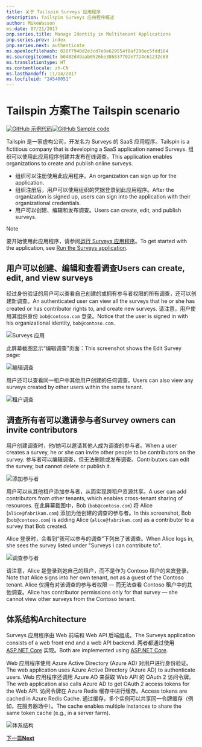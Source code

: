 ```yaml
---
title: 关于 Tailspin Surveys 应用程序
description: Tailspin Surveys 应用程序概述
author: MikeWasson
ms:date: 07/21/2017
pnp.series.title: Manage Identity in Multitenant Applications
pnp.series.prev: index
pnp.series.next: authenticate
ms.openlocfilehash: 028f7940d2e3cd7e8e629554f8af290ec5fdd184
ms.sourcegitcommit: b0482d49aab0526be386837702e7724c61232c60
ms.translationtype: HT
ms.contentlocale: zh-CN
ms.lasthandoff: 11/14/2017
ms.locfileid: "24540051"
---
```

# <a name="the-tailspin-scenario"></a><span data-ttu-id="32783-103">Tailspin 方案</span><span class="sxs-lookup"><span data-stu-id="32783-103">The Tailspin scenario</span></span>

<span data-ttu-id="32783-104">[![GitHub](../_images/github.png) 示例代码][sample application]</span><span class="sxs-lookup"><span data-stu-id="32783-104">[![GitHub](../_images/github.png) Sample code][sample application]</span></span>

<span data-ttu-id="32783-105">Tailspin 是一家虚构公司，开发名为 Surveys 的 SaaS 应用程序。</span><span class="sxs-lookup"><span data-stu-id="32783-105">Tailspin is a fictitious company that is developing a SaaS application named Surveys.</span></span> <span data-ttu-id="32783-106">组织可以使用此应用程序创建并发布在线调查。</span><span class="sxs-lookup"><span data-stu-id="32783-106">This application enables organizations to create and publish online surveys.</span></span>

* <span data-ttu-id="32783-107">组织可以注册使用此应用程序。</span><span class="sxs-lookup"><span data-stu-id="32783-107">An organization can sign up for the application.</span></span>
* <span data-ttu-id="32783-108">组织注册后，用户可以使用组织的凭据登录到此应用程序。</span><span class="sxs-lookup"><span data-stu-id="32783-108">After the organization is signed up, users can sign into the application with their organizational credentials.</span></span>
* <span data-ttu-id="32783-109">用户可以创建、编辑和发布调查。</span><span class="sxs-lookup"><span data-stu-id="32783-109">Users can create, edit, and publish surveys.</span></span>

> [!NOTE]
> <span data-ttu-id="32783-110">要开始使用此应用程序，请参阅[运行 Surveys 应用程序]。</span><span class="sxs-lookup"><span data-stu-id="32783-110">To get started with the application, see [Run the Surveys application].</span></span>
> 
> 

## <a name="users-can-create-edit-and-view-surveys"></a><span data-ttu-id="32783-111">用户可以创建、编辑和查看调查</span><span class="sxs-lookup"><span data-stu-id="32783-111">Users can create, edit, and view surveys</span></span>
<span data-ttu-id="32783-112">经过身份验证的用户可以查看自己创建的或拥有参与者权限的所有调查，还可以创建新调查。</span><span class="sxs-lookup"><span data-stu-id="32783-112">An authenticated user can view all the surveys that he or she has created or has contributor rights to, and create new surveys.</span></span> <span data-ttu-id="32783-113">请注意，用户使用其组织身份 `bob@contoso.com` 登录。</span><span class="sxs-lookup"><span data-stu-id="32783-113">Notice that the user is signed in with his organizational identity, `bob@contoso.com`.</span></span>

![Surveys 应用](./images/surveys-screenshot.png)

<span data-ttu-id="32783-115">此屏幕截图显示“编辑调查”页面：</span><span class="sxs-lookup"><span data-stu-id="32783-115">This screenshot shows the Edit Survey page:</span></span>

![编辑调查](./images/edit-survey.png)

<span data-ttu-id="32783-117">用户还可以查看同一租户中其他用户创建的任何调查。</span><span class="sxs-lookup"><span data-stu-id="32783-117">Users can also view any surveys created by other users within the same tenant.</span></span>

![租户调查](./images/tenant-surveys.png)

## <a name="survey-owners-can-invite-contributors"></a><span data-ttu-id="32783-119">调查所有者可以邀请参与者</span><span class="sxs-lookup"><span data-stu-id="32783-119">Survey owners can invite contributors</span></span>
<span data-ttu-id="32783-120">用户创建调查时，他/她可以邀请其他人成为调查的参与者。</span><span class="sxs-lookup"><span data-stu-id="32783-120">When a user creates a survey, he or she can invite other people to be contributors on the survey.</span></span> <span data-ttu-id="32783-121">参与者可以编辑调查，但无法删除或发布调查。</span><span class="sxs-lookup"><span data-stu-id="32783-121">Contributors can edit the survey, but cannot delete or publish it.</span></span>  

![添加参与者](./images/add-contributor.png)

<span data-ttu-id="32783-123">用户可以从其他租户添加参与者，从而实现跨租户资源共享。</span><span class="sxs-lookup"><span data-stu-id="32783-123">A user can add contributors from other tenants, which enables cross-tenant sharing of resources.</span></span> <span data-ttu-id="32783-124">在此屏幕截图中，Bob (`bob@contoso.com`) 将 Alice (`alice@fabrikam.com`) 添加为他创建的调查的参与者。</span><span class="sxs-lookup"><span data-stu-id="32783-124">In this screenshot, Bob (`bob@contoso.com`) is adding Alice (`alice@fabrikam.com`) as a contributor to a survey that Bob created.</span></span>

<span data-ttu-id="32783-125">Alice 登录时，会看到“我可以参与的调查”下列出了该调查。</span><span class="sxs-lookup"><span data-stu-id="32783-125">When Alice logs in, she sees the survey listed under "Surveys I can contribute to".</span></span>

![调查参与者](./images/contributor.png)

<span data-ttu-id="32783-127">请注意，Alice 是登录到她自己的租户，而不是作为 Contoso 租户的来宾登录。</span><span class="sxs-lookup"><span data-stu-id="32783-127">Note that Alice signs into her own tenant, not as a guest of the Contoso tenant.</span></span> <span data-ttu-id="32783-128">Alice 仅拥有对该调查的参与者权限 &mdash; 而无法查看 Contoso 租户中的其他调查。</span><span class="sxs-lookup"><span data-stu-id="32783-128">Alice has contributor permissions only for that survey &mdash; she cannot view other surveys from the Contoso tenant.</span></span>

## <a name="architecture"></a><span data-ttu-id="32783-129">体系结构</span><span class="sxs-lookup"><span data-stu-id="32783-129">Architecture</span></span>
<span data-ttu-id="32783-130">Surveys 应用程序由 Web 前端和 Web API 后端组成。</span><span class="sxs-lookup"><span data-stu-id="32783-130">The Surveys application consists of a web front end and a web API backend.</span></span> <span data-ttu-id="32783-131">两者都通过使用 [ASP.NET Core] 实现。</span><span class="sxs-lookup"><span data-stu-id="32783-131">Both are implemented using [ASP.NET Core].</span></span>

<span data-ttu-id="32783-132">Web 应用程序使用 Azure Active Directory (Azure AD) 对用户进行身份验证。</span><span class="sxs-lookup"><span data-stu-id="32783-132">The web application uses Azure Active Directory (Azure AD) to authenticate users.</span></span> <span data-ttu-id="32783-133">Web 应用程序还调用 Azure AD 来获取 Web API 的 OAuth 2 访问令牌。</span><span class="sxs-lookup"><span data-stu-id="32783-133">The web application also calls Azure AD to get OAuth 2 access tokens for the Web API.</span></span> <span data-ttu-id="32783-134">访问令牌在 Azure Redis 缓存中进行缓存。</span><span class="sxs-lookup"><span data-stu-id="32783-134">Access tokens are cached in Azure Redis Cache.</span></span> <span data-ttu-id="32783-135">通过缓存，多个实例可以共享同一令牌缓存（例如，在服务器场中）。</span><span class="sxs-lookup"><span data-stu-id="32783-135">The cache enables multiple instances to share the same token cache (e.g., in a server farm).</span></span>

![体系结构](./images/architecture.png)

<span data-ttu-id="32783-137">[下一篇][authentication]</span><span class="sxs-lookup"><span data-stu-id="32783-137">[**Next**][authentication]</span></span>

<!-- Links -->

[authentication]: authenticate.md

[运行 Surveys 应用程序]: ./run-the-app.md
[Run the Surveys application]: ./run-the-app.md
[ASP.NET Core]: /aspnet/core
[sample application]: https://github.com/mspnp/multitenant-saas-guidance
